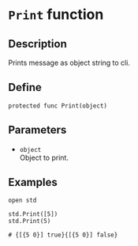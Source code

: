 # ``Print`` function

## Description
Prints message as object string to cli.

## Define
```
protected func Print(object)
```

## Parameters
+ ``object`` <br>
Object to print.

## Examples
```
open std

std.Print([5])
std.Print(5)

# {[{5 0}] true}{[{5 0}] false}
```
